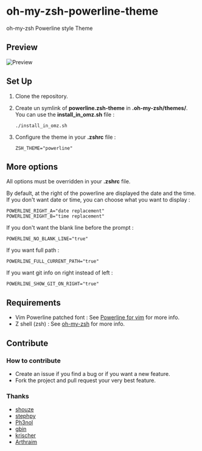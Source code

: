 oh-my-zsh-powerline-theme
=========================

oh-my-zsh Powerline style Theme

Preview
-------

![Preview](http://github.com/jeremyFreeAgent/oh-my-zsh-powerline-theme/raw/master/preview.png)

Set Up
------

1. Clone the repository.

2. Create un symlink of **powerline.zsh-theme** in **.oh-my-zsh/themes/**. You can use the **install_in_omz.sh** file :

    ```
    ./install_in_omz.sh
    ```

3. Configure the theme in your **.zshrc** file :

    ```
    ZSH_THEME="powerline"
    ```

More options
------------

All options must be overridden in your **.zshrc** file.

By default, at the right of the powerline are displayed the date and the time.
If you don't want date or time, you can choose what you want to display :

```
POWERLINE_RIGHT_A="date replacement"
POWERLINE_RIGHT_B="time replacement"
```

If you don't want the blank line before the prompt :

```
POWERLINE_NO_BLANK_LINE="true"
```

If you want full path :

```
POWERLINE_FULL_CURRENT_PATH="true"
```

If you want git info on right instead of left :

```
POWERLINE_SHOW_GIT_ON_RIGHT="true"
```

Requirements
------------

* Vim Powerline patched font : See [Powerline for vim](https://github.com/Lokaltog/vim-powerline.git) for more info.
* Z shell (zsh) : See [oh-my-zsh](https://github.com/robbyrussell/oh-my-zsh) for more info.

Contribute
----------

### How to contribute

* Create an issue if you find a bug or if you want a new feature.
* Fork the project and pull request your very best feature.

### Thanks

* [shouze](https://github.com/shouze)
* [stephpy](https://github.com/stephpy)
* [Ph3nol](https://github.com/Ph3nol)
* [gbin](https://github.com/gbin)
* [krischer](https://github.com/krischer)
* [Arthraim](https://github.com/Arthraim)
